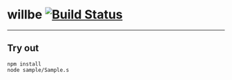 
# willbe [![Build Status](https://travis-ci.org/Wandalen/willbe.svg?branch=master)](https://travis-ci.org/Wandalen/willbe)

___

## Try out
```
npm install
node sample/Sample.s
```


